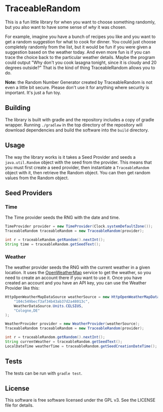 TraceableRandom
===============

This is a fun little library for when you want to choose something randomly,
but you also want to have some sense of *why* it was chosen.

For example, imagine you have a bunch of recipes you like and you want to get
a random suggestion for what to cook for dinner. You could just choose
completely randomly from the list, but it would be fun if you were given a
suggestion based on the weather today. And even more fun is if you can trace
the choice back to the particular weather details. Maybe the program could
output "Why don't you cook lasagna tonight, since it is cloudy and 20 degrees
outside?" That is the kind of thing TraceableRandom allows you to do.

**Note:** the Random Number Generator created by TraceableRandom is not even
a little bit secure. Please don't use it for anything where security is
important. It's just a fun toy.

Building
--------
The library is built with gradle and the repository includes a copy of
gradle wrapper. Running `./gradlew` in the top directory of the repository
will download dependencies and build the software into the `build` directory.

Usage
-----
The way the library works is it takes a Seed Provider and seeds a
`java.util.Random` object with the seed from the provider. This means that you must
first create a seed provider, then instantiate a `TraceableRandom` object with
it, then retrieve the Random object. You can then get random values from the
Random object.

Seed Providers
--------------

### Time

The Time provider seeds the RNG with the date and time.

```java
TimeProvider provider = new TimeProvider(Clock.systemDefaultZone());
TraceableRandom traceableRandom = new TraceableRandom(provider);

int r = traceableRandom.getRandom().nextInt();
String time = traceableRandom.getSeedText();
```

### Weather

The weather provider seeds the RNG with the current weather in a given
location. It uses the [OpenWeatherMap](http://openweathermap.org/)
service to get the weather, so you need to create an account there
if you want to use it. Once you have created an account and you have
an API key, you can use the Weather Provider like this:

```java
HttpOpenWeatherMapDataSource weatherSource = new HttpOpenWeatherMapDataSource(
    "104c549becf3af34b43ab37d2a48013c",
    WeatherDataSource.Units.CELSIUS,
    "Cologne,DE"
);

WeatherProvider provider = new WeatherProvider(weatherSource);
TraceableRandom traceableRandom = new TraceableRandom(provider);

int r = traceableRandom.getRandom().nextInt();
String currentWeather = traceableRandom.getSeedText();
LocalDateTime weatherTime = traceableRandom.getSeedCreationDateTime();
```

Tests
-----
The tests can be run with `gradle test`.

License
-------
This software is free software licensed under the GPL v3. See the LICENSE
file for details.